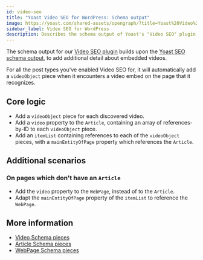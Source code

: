 ```yaml
---
id: video-seo
title: "Yoast Video SEO for WordPress: Schema output"
image: https://yoast.com/shared-assets/opengraph/?title=Yoast%20Video%20SEO%20for%20WordPress:NEWLINESchema%20output
sidebar_label: Video SEO for WordPress
description: Describes the schema output of Yoast's "Video SEO" plugin for WordPress.
---
```

The schema output for our [Video SEO plugin](https://yoast.com/wordpress/plugins/video-seo/) builds upon the [Yoast SEO schema output](yoast-seo.md), to add additional detail about embedded videos.

For all the post types you've enabled Video SEO for, it will automatically add a  `videoObject`  piece when it encounters a video embed on the page that it recognizes.

## Core logic
* Add a `videoObject` piece for each discovered video.
* Add a `video` property to the `Article`, containing an array of references-by-ID to each `videoObject` piece.
* Add an `itemList` containing references to each of the `videoObject` pieces, with a `mainEntityOfPage` property which references the `Article`.

## Additional scenarios

### On pages which don't have an `Article`
* Add the `video` property to the `WebPage`, instead of to the `Article`.
* Adapt the `mainEntityOfPage` property of the `itemList` to reference the `WebPage`.

## More information
* [Video Schema pieces](../pieces/video.md)
* [Article Schema pieces](../pieces/article.md)
* [WebPage Schema pieces](../pieces/webpage.md)
